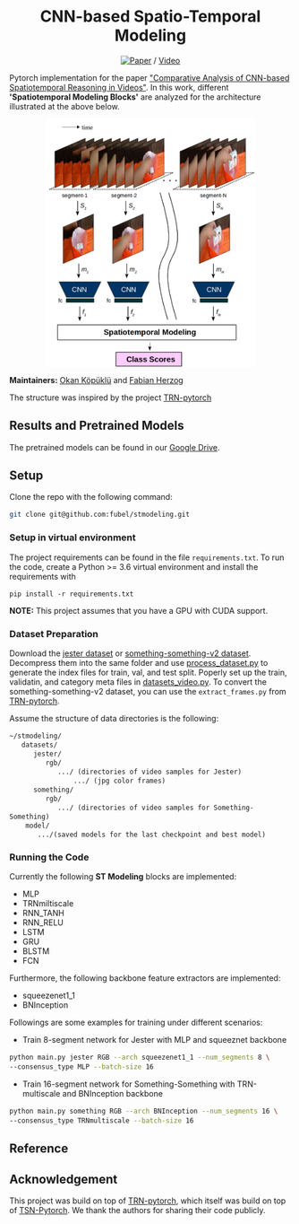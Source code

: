 <div align="center">    

# CNN-based Spatio-Temporal Modeling 

[![Paper](https://img.shields.io/badge/paper-arxiv.1909.05165-B31B1B.svg)](https://arxiv.org/abs/1909.05165) / [Video](https://youtu.be/MaH1LbzcWMU)
</div>

Pytorch implementation for the paper ["Comparative Analysis of CNN-based Spatiotemporal Reasoning in Videos"](https://arxiv.org/pdf/1909.05165.pdf). In this work, different **'Spatiotemporal Modeling Blocks'** are analyzed for the architecture illustrated at the above below.

<p align="center"><img src="https://github.com/fubel/stmodeling/blob/master/ops/STM_arch.jpg" align="middle" width="375" title="Motion Fused Frames" /></p>


**Maintainers:** [Okan Köpüklü](https://github.com/okankop) and [Fabian Herzog](https://github.com/fubel)

The structure was inspired by the project [TRN-pytorch](https://github.com/metalbubble/TRN-pytorch)

## Results and Pretrained Models

The pretrained models can be found in our [Google Drive](https://drive.google.com/drive/folders/13x6ClKowbfPLf4RgA7ITt4mVEqtReqWI?usp=sharing). 

## Setup 

Clone the repo with the following command:
```bash
git clone git@github.com:fubel/stmodeling.git
```

### Setup in virtual environment 

The project requirements can be found in the file `requirements.txt`. To run the code, create a Python >= 3.6 virtual environment and install 
the requirements with 

```
pip install -r requirements.txt
```

**NOTE:** This project assumes that you have a GPU with CUDA support. 


### Dataset Preparation
Download the [jester dataset](https://20bn.com/datasets/jester) or [something-something-v2 dataset](https://20bn.com/datasets/something-something/v2). Decompress them into the same folder and use [process_dataset.py](process_dataset.py) to generate the index files for train, val, and test split. Poperly set up the train, validatin, and category meta files in [datasets_video.py](datasets_video.py).
To convert the something-something-v2 dataset, you can use the ``extract_frames.py`` from [TRN-pytorch](https://github.com/metalbubble/TRN-pytorch/blob/master/extract_frames.py).


Assume the structure of data directories is the following:

```misc
~/stmodeling/
   datasets/
      jester/
         rgb/
            .../ (directories of video samples for Jester)
                .../ (jpg color frames)
      something/
         rgb/    
            .../ (directories of video samples for Something-Something)
    model/
       .../(saved models for the last checkpoint and best model)
```

### Running the Code
Currently the following **ST Modeling** blocks are implemented:

 - MLP
 - TRNmiltiscale
 - RNN_TANH
 - RNN_RELU
 - LSTM
 - GRU
 - BLSTM
 - FCN


Furthermore, the following backbone feature extractors are implemented:
 
 - squeezenet1_1 
 - BNInception 
 
 
Followings are some examples for training under different scenarios:

* Train 8-segment network for Jester with MLP and squeeznet backbone 
```bash
python main.py jester RGB --arch squeezenet1_1 --num_segments 8 \
--consensus_type MLP --batch-size 16
```

* Train 16-segment network for Something-Something with TRN-multiscale and BNInception backbone
```bash
python main.py something RGB --arch BNInception --num_segments 16 \ 
--consensus_type TRNmultiscale --batch-size 16
```

## Reference

## Acknowledgement 

This project was build on top of [TRN-pytorch](https://github.com/metalbubble/TRN-pytorch), which itself was build on top of [TSN-Pytorch](https://github.com/yjxiong/temporal-segment-networks). We thank the authors for sharing their code publicly.
